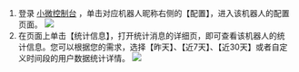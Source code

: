 
1. 登录 [小微控制台](https://console.cloud.tencent.com/prophet) ，单击对应机器人昵称右侧的【配置】，进入该机器人的配置页面。
![](https://mc.qcloudimg.com/static/img/4a8ddc476b526a9aab9efaf12c27d127/image.png)
2. 在页面上单击【统计信息】，打开统计消息的详细页，即可查看该机器人的统计信息。您可以根据您的需求，选择【昨天】、【近7天】、【近30天】或者自定义时间段的用户数据统计详情。
![](https://mc.qcloudimg.com/static/img/119e35955e8a6d3dd1f946f3a24f205f/image.png)
